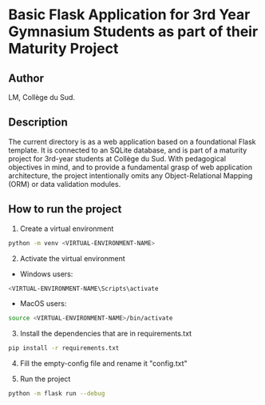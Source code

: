 # Basic Flask Application for 3rd Year Gymnasium Students as part of their Maturity Project

## Author
LM, Collège du Sud.

## Description
The current directory is as a web application based on a foundational Flask template. It is connected to an SQLite database, and is part of a maturity project for 3rd-year students at Collège du Sud. With pedagogical objectives in mind, and to provide a fundamental grasp of web application architecture, the project intentionally omits any Object-Relational Mapping (ORM) or data validation modules.

## How to run the project
1. Create a virtual environment
```bash
python -m venv <VIRTUAL-ENVIRONMENT-NAME>
```

2. Activate the virtual environment
  * Windows users:
```bash
<VIRTUAL-ENVIRONMENT-NAME\Scripts\activate
```
  * MacOS users:
```bash
source <VIRTUAL-ENVIRONMENT-NAME>/bin/activate
```

3. Install the dependencies that are in requirements.txt
```bash
pip install -r requirements.txt
```

4. Fill the empty-config file and rename it "config.txt"

5. Run the project
```bash
python -m flask run --debug
```
